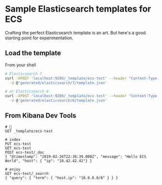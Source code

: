# Sample Elasticsearch templates for ECS

Crafting the perfect Elasticsearch template is an art. But here's a good starting
point for experimentation.

## Load the template

From your shell

```bash
# Elasticsearch 7
curl -XPOST 'localhost:9200/_template/ecs-test' --header "Content-Type: application/json" \
  -d @'generated/elasticsearch/7/template.json'

# or Elasticsearch 6
curl -XPOST 'localhost:9200/_template/ecs-test' --header "Content-Type: application/json" \
  -d @'generated/elasticsearch/6/template.json'
```

## From Kibana Dev Tools

```
# 👀
GET _template/ecs-test

# index
PUT ecs-test
GET ecs-test
POST ecs-test/_doc
{ "@timestamp": "2019-02-26T22:38:39.000Z", "message": "Hello ECS World", "host": { "ip": "10.42.42.42"} }

# enjoy
GET ecs-test/_search
{ "query": { "term": { "host.ip": "10.0.0.0/8" } } }
```
